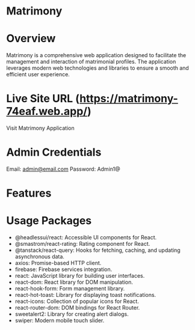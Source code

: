 # Matrimony 
# Overview
Matrimony is a comprehensive web application designed to facilitate the management and interaction of matrimonial profiles. The application leverages modern web technologies and libraries to ensure a smooth and efficient user experience.

# Live Site URL (https://matrimony-74eaf.web.app/)
Visit Matrimony Application

# Admin Credentials
Email: admin@email.com
Password: Admin1@

# Features


# Usage Packages
- @headlessui/react: Accessible UI components for React.
- @smastrom/react-rating: Rating component for React.
- @tanstack/react-query: Hooks for fetching, caching, and updating asynchronous data.
- axios: Promise-based HTTP client.
- firebase: Firebase services integration.
- react: JavaScript library for building user interfaces.
- react-dom: React library for DOM manipulation.
- react-hook-form: Form management library.
- react-hot-toast: Library for displaying toast notifications.
- react-icons: Collection of popular icons for React.
- react-router-dom: DOM bindings for React Router.
- sweetalert2: Library for creating alert dialogs.
- swiper: Modern mobile touch slider.

